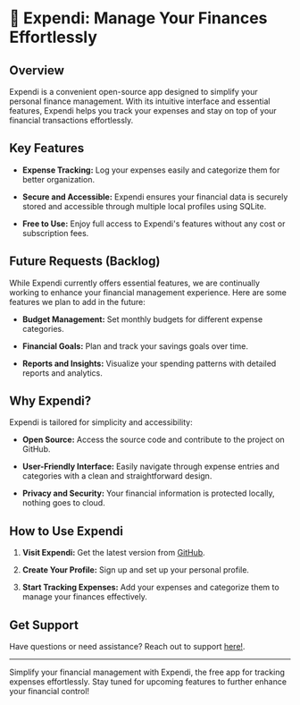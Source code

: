 # 💸 Expendi: Manage Your Finances Effortlessly

## Overview

Expendi is a convenient open-source app designed to simplify your personal finance management. With its intuitive interface and essential features, Expendi helps you track your expenses and stay on top of your financial transactions effortlessly.

## Key Features

- **Expense Tracking:** Log your expenses easily and categorize them for better organization.

- **Secure and Accessible:** Expendi ensures your financial data is securely stored and accessible through multiple local profiles using SQLite.

- **Free to Use:** Enjoy full access to Expendi's features without any cost or subscription fees.

## Future Requests (Backlog)

While Expendi currently offers essential features, we are continually working to enhance your financial management experience. Here are some features we plan to add in the future:

- **Budget Management:** Set monthly budgets for different expense categories.

- **Financial Goals:** Plan and track your savings goals over time.

- **Reports and Insights:** Visualize your spending patterns with detailed reports and analytics.

## Why Expendi?

Expendi is tailored for simplicity and accessibility:

- **Open Source:** Access the source code and contribute to the project on GitHub.

- **User-Friendly Interface:** Easily navigate through expense entries and categories with a clean and straightforward design.

- **Privacy and Security:** Your financial information is protected locally, nothing goes to cloud.

## How to Use Expendi

1. **Visit Expendi:** Get the latest version from [GitHub](https://github.com/uemajin/expendi).

2. **Create Your Profile:** Sign up and set up your personal profile.

3. **Start Tracking Expenses:** Add your expenses and categorize them to manage your finances effectively.

## Get Support

Have questions or need assistance? Reach out to support [here!](https://github.com/uemajin/expendi/issues).

---

Simplify your financial management with Expendi, the free app for tracking expenses effortlessly. Stay tuned for upcoming features to further enhance your financial control!
